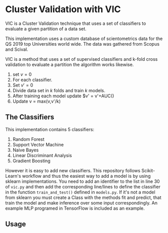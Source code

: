 # Cluster Validation with VIC

VIC is a Cluster Validation technique that uses a set of classifiers to evaluate a given partition of a data set.

This implementation uses a custom database of scientometrics data for the QS 2019 top Universities world wide. The data was gathered from Scopus and Scival.

VIC is a method that uses a set of supervised classifiers and k-fold cross validation to evaluate a partition the algorithm works likewise.

1. set $v = 0$
1. For each classifier.
1. Set $v' = 0$
1. Divide data set in $k$ folds and train $k$ models.
1. After training each model update $v' = v'+AUC()
1. Update v = max(v,v'/k)

## The Classifiers

This implementation contains 5 classifiers:

1. Random Forest
1. Support Vector Machine
1. Naive Bayes
1. Linear Discriminant Analysis
1. Gradient Boosting

However it is easy to add new classifiers. This repository follows Scikit-Learn's workflow and thus the easiest way to add a model is by using sklearn implementations. You need to add an identifier to the list in line 30 of `vic.py` and then add the corresponding line/lines to define the classifier in the function `train_and_test()` defined in `models.py`. If it's not a model from sklearn you must create a Class with the methods fit and predict, that train the model and make inference over some input correspondingly. An example MLP programed in TensorFlow is included as an example.

## Usage

